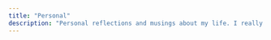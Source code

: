 ```yaml
---
title: "Personal"
description: "Personal reflections and musings about my life. I really like to write feelings down as a way to process them and sometimes they take the form of blogposts like these."
---
```


